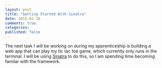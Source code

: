 ```yaml
---
layout: post
title: "Getting Started With Sinatra"
date: 2015-02-16
comments: true
categories:
published: false
---
```


The next task I will be working on during my apprenticeship is building a web app that can play my tic tac toe game, which currently only runs in the terminal. I will be using [Sinatra](http://www.sinatrarb.com/) to do this, so I am spending time becoming familar with the framework.